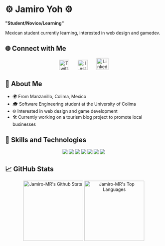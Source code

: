 # ⚙️ Jamiro Yoh ⚙️ 

**"Student/Novice/Learning"**

Mexican student currently learning, interested in web design and gamedev.

## 🌐 Connect with Me
<p align="center" class="my-4">
  <a href="https://twitter.com/YohJamiro"><img width="32px" alt="Twitter" title="Twitter" src="https://cdn-icons-png.flaticon.com/512/733/733579.png" class="hover:scale-110 transition-transform duration-300"/></a>
  &#8287;&#8287;&#8287;&#8287;&#8287;
  <a href="https://www.instagram.com/jamiro_yoh/"><img width="32px" alt="Instagram" title="Instagram" src="https://cdn-icons-png.flaticon.com/512/174/174855.png" class="hover:scale-110 transition-transform duration-300"/></a>
  &#8287;&#8287;&#8287;&#8287;&#8287;
  <a href="https://www.linkedin.com/in/braulio-roberto-gutiérrez-bejarano-81211728a/"><img width="38px" alt="LinkedIn" title="LinkedIn" src="https://img.icons8.com/?size=512&id=13930&format=png" class="hover:scale-110 transition-transform duration-300"/></a>
</p>

## 🚀 About Me

- 🌍 From Manzanillo, Colima, Mexico
- 🎓 Software Engineering student at the University of Colima
- 🌐 Interested in web design and game development
- 🛠️ Currently working on a tourism blog project to promote local businesses

## 🔧 Skills and Technologies
<p align="center" class="my-4">
  <img src="https://img.shields.io/badge/HTML5-E34F26?style=for-the-badge&logo=html5&logoColor=white" class="m-2"/>
  <img src="https://img.shields.io/badge/CSS3-1572B6?style=for-the-badge&logo=css3&logoColor=white" class="m-2"/>
  <img src="https://img.shields.io/badge/JavaScript-F7DF1E?style=for-the-badge&logo=javascript&logoColor=black" class="m-2"/>
  <img src="https://img.shields.io/badge/React-20232A?style=for-the-badge&logo=react&logoColor=61DAFB" class="m-2"/>
  <img src="https://img.shields.io/badge/TailwindCSS-38B2AC?style=for-the-badge&logo=tailwind-css&logoColor=white" class="m-2"/>
  <img src="https://img.shields.io/badge/PHP-777BB4?style=for-the-badge&logo=php&logoColor=white" class="m-2"/>
  <img src="https://img.shields.io/badge/MySQL-4479A1?style=for-the-badge&logo=mysql&logoColor=white" class="m-2"/>
</p>

## 📈 GitHub Stats
<p align="center" class="my-4">
  <a href="#"><img alt="Jamiro-MR's Github Stats" src="https://denvercoder1-github-readme-stats.vercel.app/api/?username=Jamiro-MR&show_icons=true&include_all_commits=true&count_private=true&theme=react&hide_border=true&bg_color=1F222E&title_color=F85D7F&icon_color=F8D866" height="192px" class="m-2 shadow-lg rounded-lg"/></a>
  <a href="#"><img alt="Jamiro-MR's Top Languages" src="https://github-readme-stats.vercel.app/api/top-langs/?username=Jamiro-MR&langs_count=8&layout=compact&theme=react&hide_border=true&bg_color=1F222E&title_color=F85D7F&icon_color=F8D866&hide=Jupyter%20Notebook" height="192px" class="m-2 shadow-lg rounded-lg"/></a>
</p>

